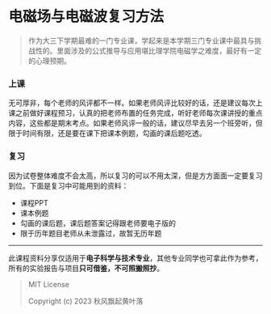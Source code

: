 # 电磁场与电磁波复习方法
> 作为大三下学期最难的一门专业课，学起来是本学期三门专业课中最具与挑战性的。里面涉及的公式推导与应用堪比理学院电磁学之难度，最好有一定的心理预期。

### 上课

无可厚非，每个老师的风评都不一样。如果老师风评比较好的话，还是建议每次上课之前做好课程预习，认真的把老师布置的任务完成，听好老师每次课讲授的重点内容，这些都是期末考点。如果老师风评一般的话，建议尽早去另一个班旁听，但限于时间有限，还是要在课下把课本例题，勾画的课后题吃透。

### 复习

因为试卷整体难度不会太高，所以复习的可以不用太深，但是方方面面一定要复习到位。下面是复习中可能用到的资料：

- 课程PPT
- 课本例题
- 勾画的课后题，课后题答案记得跟老师要电子版的
- 限于历年题目老师从未泄露过，故暂无历年题

------

此课程资料分享仅适用于**电子科学与技术专业**，其他专业同学也可拿此作为参考，所有的实验报告与项目**只可借鉴，不可照搬照抄**。



> MIT License
>
> Copyright (c) 2023 秋风飘起黄叶落

